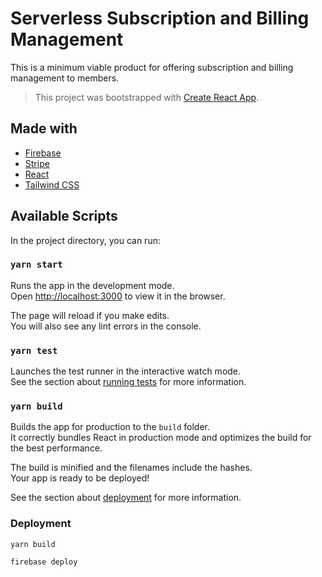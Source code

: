 # Serverless Subscription and Billing Management

This is a minimum viable product for offering subscription and billing management to members.

> This project was bootstrapped with [Create React App](https://github.com/facebook/create-react-app).

## Made with

* [Firebase](https://firebase.google.com/)
* [Stripe](https://stripe.com/)
* [React](https://reactjs.org/)
* [Tailwind CSS](https://tailwindcss.com/)
## Available Scripts

In the project directory, you can run:

### `yarn start`

Runs the app in the development mode.\
Open [http://localhost:3000](http://localhost:3000) to view it in the browser.

The page will reload if you make edits.\
You will also see any lint errors in the console.

### `yarn test`

Launches the test runner in the interactive watch mode.\
See the section about [running tests](https://facebook.github.io/create-react-app/docs/running-tests) for more information.

### `yarn build`

Builds the app for production to the `build` folder.\
It correctly bundles React in production mode and optimizes the build for the best performance.

The build is minified and the filenames include the hashes.\
Your app is ready to be deployed!

See the section about [deployment](https://facebook.github.io/create-react-app/docs/deployment) for more information.
### Deployment

```
yarn build

firebase deploy
```